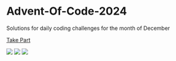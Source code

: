 # Advent-Of-Code-2024

Solutions for daily coding challenges for the month of December

[Take Part](https://adventofcode.com/2024)

![](https://img.shields.io/badge/day%20📅-8-blue)
![](https://img.shields.io/badge/stars%20⭐-15-yellow)
![](https://img.shields.io/badge/days%20completed-7-red)
